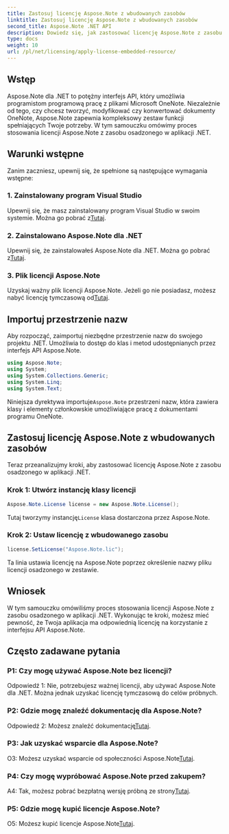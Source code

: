 ```yaml
---
title: Zastosuj licencję Aspose.Note z wbudowanych zasobów
linktitle: Zastosuj licencję Aspose.Note z wbudowanych zasobów
second_title: Aspose.Note .NET API
description: Dowiedz się, jak zastosować licencję Aspose.Note z zasobu osadzonego w aplikacji .NET. Postępuj zgodnie z naszym przewodnikiem krok po kroku, aby zapewnić bezproblemową integrację.
type: docs
weight: 10
url: /pl/net/licensing/apply-license-embedded-resource/
---
```

## Wstęp

Aspose.Note dla .NET to potężny interfejs API, który umożliwia programistom programową pracę z plikami Microsoft OneNote. Niezależnie od tego, czy chcesz tworzyć, modyfikować czy konwertować dokumenty OneNote, Aspose.Note zapewnia kompleksowy zestaw funkcji spełniających Twoje potrzeby. W tym samouczku omówimy proces stosowania licencji Aspose.Note z zasobu osadzonego w aplikacji .NET.

## Warunki wstępne

Zanim zaczniesz, upewnij się, że spełnione są następujące wymagania wstępne:

### 1. Zainstalowany program Visual Studio

Upewnij się, że masz zainstalowany program Visual Studio w swoim systemie. Można go pobrać z[Tutaj](https://visualstudio.microsoft.com/).

### 2. Zainstalowano Aspose.Note dla .NET

 Upewnij się, że zainstalowałeś Aspose.Note dla .NET. Można go pobrać z[Tutaj](https://releases.aspose.com/note/net/).

### 3. Plik licencji Aspose.Note

 Uzyskaj ważny plik licencji Aspose.Note. Jeżeli go nie posiadasz, możesz nabyć licencję tymczasową od[Tutaj](https://purchase.aspose.com/temporary-license/).

## Importuj przestrzenie nazw

Aby rozpocząć, zaimportuj niezbędne przestrzenie nazw do swojego projektu .NET. Umożliwia to dostęp do klas i metod udostępnianych przez interfejs API Aspose.Note.

```csharp
using Aspose.Note;
using System;
using System.Collections.Generic;
using System.Linq;
using System.Text;
```

 Niniejsza dyrektywa importuje`Aspose.Note` przestrzeni nazw, która zawiera klasy i elementy członkowskie umożliwiające pracę z dokumentami programu OneNote.

## Zastosuj licencję Aspose.Note z wbudowanych zasobów

Teraz przeanalizujmy kroki, aby zastosować licencję Aspose.Note z zasobu osadzonego w aplikacji .NET.

### Krok 1: Utwórz instancję klasy licencji

```csharp
Aspose.Note.License license = new Aspose.Note.License();
```

 Tutaj tworzymy instancję`License` klasa dostarczona przez Aspose.Note.

### Krok 2: Ustaw licencję z wbudowanego zasobu

```csharp
license.SetLicense("Aspose.Note.lic");
```

Ta linia ustawia licencję na Aspose.Note poprzez określenie nazwy pliku licencji osadzonego w zestawie.

## Wniosek

W tym samouczku omówiliśmy proces stosowania licencji Aspose.Note z zasobu osadzonego w aplikacji .NET. Wykonując te kroki, możesz mieć pewność, że Twoja aplikacja ma odpowiednią licencję na korzystanie z interfejsu API Aspose.Note.

## Często zadawane pytania

### P1: Czy mogę używać Aspose.Note bez licencji?

Odpowiedź 1: Nie, potrzebujesz ważnej licencji, aby używać Aspose.Note dla .NET. Można jednak uzyskać licencję tymczasową do celów próbnych.

### P2: Gdzie mogę znaleźć dokumentację dla Aspose.Note?

 Odpowiedź 2: Możesz znaleźć dokumentację[Tutaj](https://reference.aspose.com/note/net/).

### P3: Jak uzyskać wsparcie dla Aspose.Note?

 O3: Możesz uzyskać wsparcie od społeczności Aspose.Note[Tutaj](https://forum.aspose.com/c/note/28).

### P4: Czy mogę wypróbować Aspose.Note przed zakupem?

 A4: Tak, możesz pobrać bezpłatną wersję próbną ze strony[Tutaj](https://releases.aspose.com/).

### P5: Gdzie mogę kupić licencje Aspose.Note?

 O5: Możesz kupić licencje Aspose.Note[Tutaj](https://purchase.aspose.com/buy).